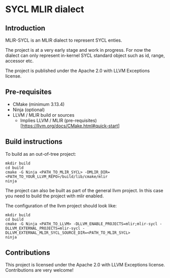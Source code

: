 # SYCL MLIR dialect

## Introduction

MLIR-SYCL is an MLIR dialect to represent SYCL enties.

The project is at a very early stage and work in progress.
For now the dialect can only represent in-kernel SYCL standard object such as id, range, accessor etc.

The project is published under the Apache 2.0 with LLVM Exceptions license.

## Pre-requisites

* CMake (minimum 3.13.4)
* Ninja (optional)
* LLVM / MLIR build or sources
  * Implies LLVM / MLIR (pre-requisites)[https://llvm.org/docs/CMake.html#quick-start]

## Build instructions

To build as an out-of-tree project:

```
mkdir build
cd build
cmake -G Ninja <PATH_TO_MLIR_SYCL> -DMLIR_DIR=<PATH_TO_YOUR_LLVM_REPO>/build/lib/cmake/mlir
ninja
```

The project can also be built as part of the general llvm project.
In this case you need to build the project with mlir enabled.

The configuration of the llvm project should look like:

```
mkdir build
cd build
cmake -G Ninja <PATH_TO_LLVM> -DLLVM_ENABLE_PROJECTS=mlir;mlir-sycl -DLLVM_EXTERNAL_PROJECTS=mlir-sycl -DLLVM_EXTERNAL_MLIR_SYCL_SOURCE_DIR=<PATH_TO_MLIR_SYCL>
ninja
```

## Contributions

This project is licensed under the Apache 2.0 with LLVM Exceptions license.
Contributions are very welcome!
